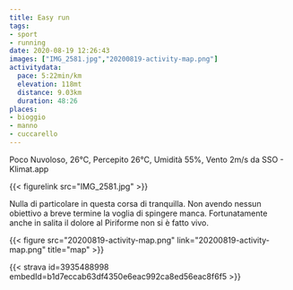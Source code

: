 ```yaml
---
title: Easy run
tags:
- sport
- running
date: 2020-08-19 12:26:43
images: ["IMG_2581.jpg","20200819-activity-map.png"]
activitydata:
  pace: 5:22min/km
  elevation: 118mt
  distance: 9.03km
  duration: 48:26
places:
- bioggio
- manno
- cuccarello
---
```


Poco Nuvoloso, 26°C, Percepito 26°C, Umidità 55%, Vento 2m/s da SSO - Klimat.app

{{< figurelink src="IMG_2581.jpg" >}}

Nulla di particolare in questa corsa di tranquilla. Non avendo nessun obiettivo a breve termine la voglia di spingere manca. Fortunatamente anche in salita il dolore al Piriforme non si è fatto vivo.

{{< figure src="20200819-activity-map.png" link="20200819-activity-map.png" title="map" >}}


{{< strava id=3935488998 embedId=b1d7eccab63df4350e6eac992ca8ed56eac8f6f5 >}}
